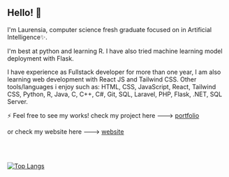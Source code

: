 ## Hello! 👋


I'm Laurensia, computer science fresh graduate focused on in Artificial Intelligence✨.

I'm best at python and learning R. I have also tried machine learning model deployment with Flask. 

I have experience as Fullstack developer for more than one year, I am also learning web development with React JS and Tailwind CSS. Other tools/languages i enjoy such as: HTML, CSS, JavaScript, React, Tailwind CSS, Python, R, Java, C, C++, C#, Git, SQL, Laravel, PHP, Flask, .NET, SQL Server.

⚡ Feel free to see my works! check my project here ---> [portfolio](https://github.com/laurensiavee/portfolio)

or check my website here ---> [website](https://laurensiavee.github.io)

</br>
</br>

[![Top Langs](https://github-readme-stats.vercel.app/api/top-langs/?username=laurensiavee&langs_count=9&layout=compact&theme=tokyonight&count_private=true)](https://github.com/laurensiavee/github-readme-stats)
